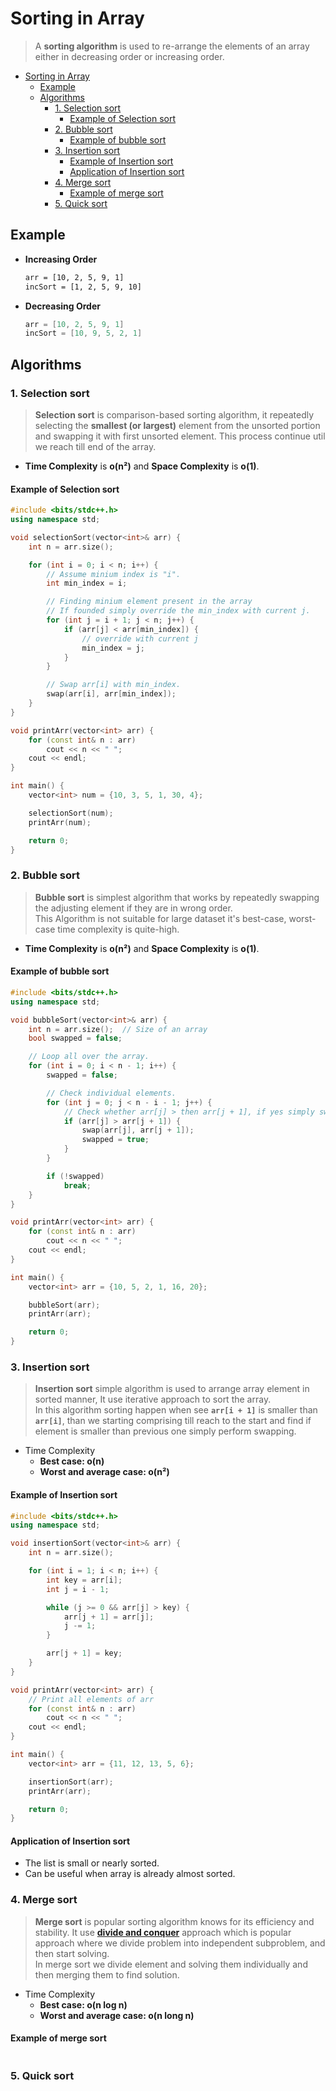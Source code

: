 # Sorting in Array

> A **sorting algorithm** is used to re-arrange the elements of an array either in decreasing order or increasing order.

- [Sorting in Array](#sorting-in-array)
  - [Example](#example)
  - [Algorithms](#algorithms)
    - [1. Selection sort](#1-selection-sort)
      - [Example of Selection sort](#example-of-selection-sort)
    - [2. Bubble sort](#2-bubble-sort)
      - [Example of bubble sort](#example-of-bubble-sort)
    - [3. Insertion sort](#3-insertion-sort)
      - [Example of Insertion sort](#example-of-insertion-sort)
      - [Application of Insertion sort](#application-of-insertion-sort)
    - [4. Merge sort](#4-merge-sort)
      - [Example of merge sort](#example-of-merge-sort)
    - [5. Quick sort](#5-quick-sort)

## Example

- **Increasing Order**

    ```txt
    arr = [10, 2, 5, 9, 1]
    incSort = [1, 2, 5, 9, 10]
    ```

- **Decreasing  Order**

    ```cpp
    arr = [10, 2, 5, 9, 1]
    incSort = [10, 9, 5, 2, 1]
    ```

## Algorithms

### 1. Selection sort

> **Selection sort** is comparison-based sorting algorithm, it repeatedly selecting the **smallest (or largest)** element from the unsorted portion and swapping it with first unsorted element. This process continue util we reach till end of the array.

- **Time Complexity** is **o(n²)** and **Space Complexity** is **o(1)**.

#### Example of Selection sort

```cpp
#include <bits/stdc++.h>
using namespace std;

void selectionSort(vector<int>& arr) {
    int n = arr.size();

    for (int i = 0; i < n; i++) {
        // Assume minium index is "i".
        int min_index = i;

        // Finding minium element present in the array
        // If founded simply override the min_index with current j.
        for (int j = i + 1; j < n; j++) {
            if (arr[j] < arr[min_index]) {
                // override with current j
                min_index = j;
            }
        }

        // Swap arr[i] with min_index.
        swap(arr[i], arr[min_index]);
    }
}

void printArr(vector<int> arr) {
    for (const int& n : arr)
        cout << n << " ";
    cout << endl;
}

int main() {
    vector<int> num = {10, 3, 5, 1, 30, 4};

    selectionSort(num);
    printArr(num);

    return 0;
}
```

### 2. Bubble sort

> **Bubble sort** is simplest algorithm that works by repeatedly swapping the adjusting element if they are in wrong order. \
> This Algorithm is not suitable for large dataset it's best-case, worst-case time complexity is quite-high.

- **Time Complexity** is **o(n²)** and **Space Complexity** is **o(1)**.

#### Example of bubble sort

```cpp
#include <bits/stdc++.h>
using namespace std;

void bubbleSort(vector<int>& arr) {
    int n = arr.size();  // Size of an array
    bool swapped = false;

    // Loop all over the array.
    for (int i = 0; i < n - 1; i++) {
        swapped = false;

        // Check individual elements.
        for (int j = 0; j < n - i - 1; j++) {
            // Check whether arr[j] > then arr[j + 1], if yes simply swap it.
            if (arr[j] > arr[j + 1]) {
                swap(arr[j], arr[j + 1]);
                swapped = true;
            }
        }

        if (!swapped)
            break;
    }
}

void printArr(vector<int> arr) {
    for (const int& n : arr)
        cout << n << " ";
    cout << endl;
}

int main() {
    vector<int> arr = {10, 5, 2, 1, 16, 20};

    bubbleSort(arr);
    printArr(arr);

    return 0;
}
```

### 3. Insertion sort

> **Insertion sort** simple algorithm is used to arrange array element in sorted manner, It use iterative approach to sort the array. \
> In this algorithm sorting happen when see **`arr[i + 1]`** is smaller than **`arr[i]`**, than we starting comprising till reach to the start and find if element is smaller than previous one simply perform swapping. 

- Time Complexity
  - **Best case: o(n)**
  - **Worst and average case: o(n²)**

#### Example of Insertion sort

```cpp
#include <bits/stdc++.h>
using namespace std;

void insertionSort(vector<int>& arr) {
    int n = arr.size();

    for (int i = 1; i < n; i++) {
        int key = arr[i];
        int j = i - 1;

        while (j >= 0 && arr[j] > key) {
            arr[j + 1] = arr[j];
            j -= 1;
        }

        arr[j + 1] = key;
    }
}

void printArr(vector<int> arr) {
    // Print all elements of arr
    for (const int& n : arr)
        cout << n << " ";
    cout << endl;
}

int main() {
    vector<int> arr = {11, 12, 13, 5, 6};

    insertionSort(arr);
    printArr(arr);

    return 0;
}
```

#### Application of Insertion sort

- The list is small or nearly sorted.
- Can be useful when array is already almost sorted.

### 4. Merge sort

> **Merge sort** is popular sorting algorithm knows for its efficiency and stability. It use [**divide and conquer**](https://www.geeksforgeeks.org/dsa/introduction-to-divide-and-conquer-algorithm/) approach which is popular approach where we divide problem into independent subproblem, and then start solving. \
> In merge sort we divide element and solving them individually and then merging them to find solution.

- Time Complexity
  - **Best case: o(n log n)**
  - **Worst and average case: o(n long n)**

#### Example of merge sort

```cpp

```

### 5. Quick sort
